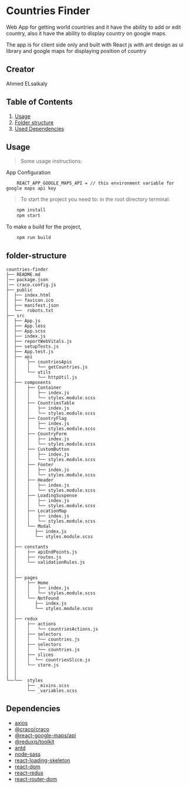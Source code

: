 # Countries Finder

Web App for getting world countries and it have the ability to add or edit country,
also it have the ability to display country on google maps.

The app is for client side only and built with React js with ant design as ui library and google maps for displaying position of country

## Creator

Ahmed ELsaikaly

## Table of Contents

1. [Usage](#Usage)
1. [Folder structure](#folder-structure)
1. [Used Dependencies](#Dependencies)

## Usage

> Some usage instructions:

App Configuration

```env
    REACT_APP_GOOGLE_MAPS_API = // this environment variable for google maps api key
```

> To start the project you need to:
> in the root directory terminal:

```sh
    npm install
    npm start
```

To make a build for the project,

```sh
    npm run build
```

## folder-structure

```
countries-finder
├── README.md
│── package.json
│── craco.config.js
├── public
│  ├── index.html
│  ├── favicon.ico
│  ├── manifest.json
│  └──  robots.txt
├── src
│  ├── App.js
│  ├── App.less
│  ├── App.scss
│  ├── index.js
│  ├── reportWebVitals.js
│  ├── setupTests.js
│  ├── App.test.js
│  ├── api
│  │    ├── countriesApis
│  │    │   └── getCountries.js
│  │    └── utils
│  │        └── httpUtil.js
│  ├── components
│  │    ├── Container
│  │    │   ├── index.js
│  │    │   └── styles.module.scss
│  │    ├── CountriesTable
│  │    │   ├── index.js
│  │    │   └── styles.module.scss
│  │    ├── CountryFlag
│  │    │   ├── index.js
│  │    │   └── styles.module.scss
│  │    ├── CountryForm
│  │    │   ├── index.js
│  │    │   └── styles.module.scss
│  │    ├── CustomButton
│  │    │   ├── index.js
│  │    │   └── styles.module.scss
│  │    ├── Footer
│  │    │   ├── index.js
│  │    │   └── styles.module.scss
│  │    ├── Header
│  │    │   ├── index.js
│  │    │   └── styles.module.scss
│  │    ├── LoadingSuspense
│  │    │   ├── index.js
│  │    │   └── styles.module.scss
│  │    ├── LocationMap
│  │    │   ├── index.js
│  │    │   └── styles.module.scss
│  │    └── Modal
│  │       ├── index.js
│  │       └── styles.module.scss
│  │
│  ├── constants
│  │    ├── apiEndPoints.js
│  │    ├── routes.js
│  │    └── validationRules.js
│  │
│  │
│  ├── pages
│  │    ├── Home
│  │    │   ├── index.js
│  │    │   └── styles.module.scss
│  │    └── NotFound
│  │       ├── index.js
│  │       └── styles.module.scss
│  │
│  ├── redux
│  │    ├── actions
│  │    │   └── countriesActions.js
│  │    ├── selectors
│  │    │   └── countries.js
│  │    ├── selectors
│  │    │   └── countries.js
│  │    ├── slices
│  │    │  └── countriesSlice.js
│  │    └── store.js
│  │
│  │
└──└──  styles
        ├── _mixins.scss
        └── _variables.scss
```

## Dependencies

- [axios](https://www.npmjs.com/package/axios)
- [@craco/craco](https://www.npmjs.com/package/@craco/craco)
- [@react-google-maps/api](https://www.npmjs.com/package/@react-google-maps/api)
- [@reduxjs/toolkit](https://www.npmjs.com/package/@reduxjs/toolkit)
- [antd](https://www.npmjs.com/package/antd)
- [node-sass](https://www.npmjs.com/package/node-sass)
- [react-loading-skeleton](https://www.npmjs.com/package/react-loading-skeleton)
- [react-dom](https://www.npmjs.com/package/react-dom)
- [react-redux](https://www.npmjs.com/package/react-redux)
- [react-router-dom](https://www.npmjs.com/package/react-router-dom)
